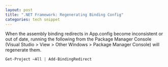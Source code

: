```yaml
---
layout: post
title: ".NET Framework: Regenerating Binding Config"
categories: tech snippet
---
```


When the assembly binding redirects in App.config become inconsistent or out of date, running the following from the Package Manager Console (Visual Studio > View > Other Windows > Package Manager Console) will regenerate them.

```powershell
Get-Project –All | Add-BindingRedirect
```
